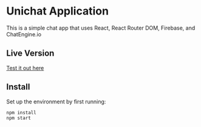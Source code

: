# Unichat Application

This is a simple chat app that uses React, React Router DOM, Firebase, and ChatEngine.io

## Live Version
[Test it out here](https://chat-app-ar18.netlify.app/)

## Install
Set up the environment by first running:
```
npm install
npm start
```


